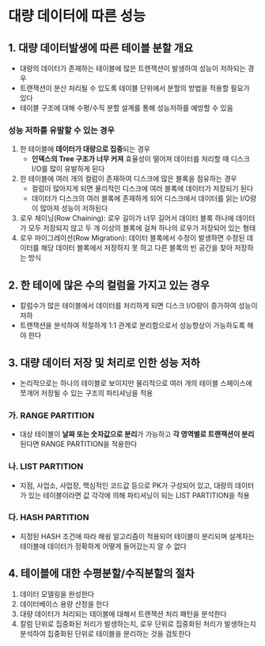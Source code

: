 대량 데이터에 따른 성능
========

## 1. 대량 데이터발생에 따른 테이블 분할 개요

- 대량의 데이터가 존재하는 테이블에 많은 트랜잭션이 발생하여 성능이 저하되는 경우
- 트랜잭션이 분산 처리될 수 있도록 테이블 단위에서 분할의 방법을 적용할 필요가 있다
- 테이블 구조에 대해 수평/수직 분할 설계를 통해 성능저하를 예방할 수 있음

### 성능 저하를 유발할 수 있는 경우

1. 한 테이블에 **데이터가 대량으로 집중**되는 경우
    - **인덱스의 Tree 구조가 너무 커져** 효율성이 떨어져 데이터를 처리할 때 디스크 I/O를 많이 유발하게 된다
2. 한 테이블에 여러 개의 컬럼이 존재하여 디스크에 많은 블록을 점유하는 경우
    - 컬럼이 많아지게 되면 물리적인 디스크에 여러 블록에 데이터가 저장되기 된다
    - 데이터가 디스크의 여러 블록에 존재하게 되어 디스크에서 데이터를 읽는 I/O량이 많아져 성능이 저하된다
3. 로우 체이닝(Row Chaining): 로우 길이가 너무 길어서 데이터 블록 하나에 데이터가 모두 저장되지 않고 두 개 이상의 블록에 걸쳐 하나의 로우가 저장되어 있는 형태
4. 로우 마이그레이션(Row Migration): 데이터 블록에서 수정이 발생하면 수정된 데이터를 해당 데이터 블록에서 저장하지 못 하고 다른 블록의 빈 공간을 찾아 저장하는 방식


## 2. 한 테이에 많은 수의 컬럼을 가지고 있는 경우

- 칼럼수가 많은 테이블에서 데이터를 처리하게 되면 디스크 I/O량이 증가하여 성능이 저하
- 트랜잭션을 분석하여 적절하게 1:1 관계로 분리함으로서 성능향상이 가능하도록 해야 한다


## 3. 대량 데이터 저장 및 처리로 인한 성능 저하

- 논리적으로는 하나의 테이블로 보이지만 물리적으로 여러 개의 테이블 스페이스에 쪼개어 저장될 수 있는 구조의 파티셔닝을 적용


### 가. RANGE PARTITION

- 대상 테이블이 **날짜 또는 숫자값으로 분리**가 가능하고 **각 영역별로 트랜잭션이 분리** 된다면 RANGE PARTITION을 적용한다


### 나. LIST PARTITION

- 지점, 사업소, 사업장, 핵심적인 코드값 등으로 PK가 구성되어 있고, 대량의 데이터가 있는 테이블이라면 값 각각에 의해 파티셔닝이 되는 LIST PARTITION을 적용


### 다. HASH PARTITION

- 지정된 HASH 조건에 따라 해슁 알고리즘이 적용되어 테이블이 분리되며 설계자는 테이블에 데이터가 정확하게 어떻게 들어갔는지 알 수 없다


## 4. 테이블에 대한 수평분할/수직분할의 절차

1. 데이터 모델링을 완성한다
2. 데이터베이스 용량 산정을 한다
3. 대량 데이터가 처리되는 테이블에 대해서 트랜잭션 처리 패턴을 분석한다
4. 칼럼 단위로 집중화된 처리가 발생하는지, 로우 단위로 집중화된 처리가 발생하는지 분석하여 집중화된 단위로 테이블을 분리하는 것을 검토한다


